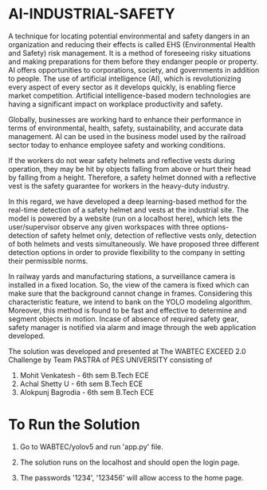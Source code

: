 # AI-INDUSTRIAL-SAFETY


A technique for locating potential environmental and safety dangers in an
organization and reducing their effects is called EHS (Environmental Health and
Safety) risk management. It is a method of foreseeing risky situations and
making preparations for them before they endanger people or property. AI offers
opportunities to corporations, society, and governments in addition to people.
The use of artificial intelligence (AI), which is revolutionizing every aspect of
every sector as it develops quickly, is enabling fierce market competition.
Artificial intelligence-based modern technologies are having a significant impact
on workplace productivity and safety.

Globally, businesses are working hard to enhance their performance in terms of
environmental, health, safety, sustainability, and accurate data management. AI
can be used in the business model used by the railroad sector today to enhance
employee safety and working conditions.

If the workers do not wear safety helmets and reflective vests during operation,
they may be hit by objects falling from above or hurt their head by falling from
a height. Therefore, a safety helmet donned with a reflective vest is the safety 
guarantee for workers in the heavy-duty industry. 

In this regard, we have developed a deep learning-based method for the real-time
detection of a safety helmet and vests at the industrial site. The model is
powered by a website (run on a localhost here), which lets the user/supervisor
observe any given workspaces with three options- detection of safety helmet
only, detection of reflective vests only, detection of both helmets and
vests simultaneously. We have proposed three different detection options in
order to provide flexibility to the company in setting their permissible norms.

In railway yards and manufacturing stations, a surveillance camera is installed in a fixed location. 
So, the view of the camera is fixed which can make sure that the background cannot change in frames. 
Considering this characteristic feature, we intend to bank on the YOLO modeling algorithm. 
Moreover, this method is found to be fast and effective to determine and segment objects in motion. 
Incase of absence of required safety gear, safety manager is notified via alarm and image through the web application developed.

The solution was developed and presented at The WABTEC EXCEED 2.0 Challenge by Team PASTRA of PES UNIVERSITY consisting of 
1. Mohit Venkatesh - 6th sem B.Tech ECE
2. Achal Shetty U - 6th sem B.Tech ECE
3. Alokpunj Bagrodia - 6th sem B.Tech ECE


# To Run the Solution 
1. Go to WABTEC/yolov5 and run 'app.py' file. 

2. The solution runs on the localhost and should open the login page. 

3. The passwords '1234', '123456' will allow access to the home page. 
